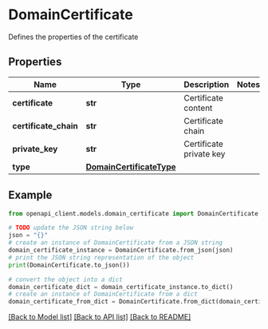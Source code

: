 # DomainCertificate

Defines the properties of the certificate

## Properties

Name | Type | Description | Notes
------------ | ------------- | ------------- | -------------
**certificate** | **str** | Certificate content | 
**certificate_chain** | **str** | Certificate chain | 
**private_key** | **str** | Certificate private key | 
**type** | [**DomainCertificateType**](DomainCertificateType.md) |  | 

## Example

```python
from openapi_client.models.domain_certificate import DomainCertificate

# TODO update the JSON string below
json = "{}"
# create an instance of DomainCertificate from a JSON string
domain_certificate_instance = DomainCertificate.from_json(json)
# print the JSON string representation of the object
print(DomainCertificate.to_json())

# convert the object into a dict
domain_certificate_dict = domain_certificate_instance.to_dict()
# create an instance of DomainCertificate from a dict
domain_certificate_from_dict = DomainCertificate.from_dict(domain_certificate_dict)
```
[[Back to Model list]](../README.md#documentation-for-models) [[Back to API list]](../README.md#documentation-for-api-endpoints) [[Back to README]](../README.md)


